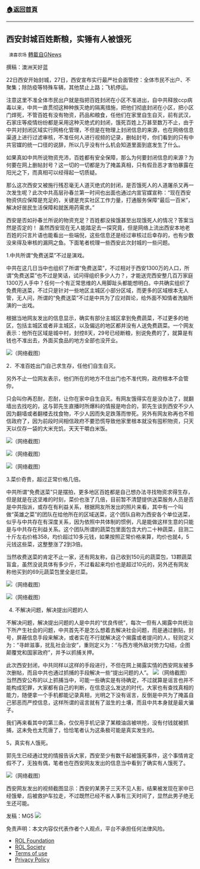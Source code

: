 ###  [:house:返回首頁](https://github.com/ourhimalayas/txt)
---


## 西安封城百姓断粮，实锤有人被饿死
` 澳喜农场` [轉載自GNews](https://gnews.org/zh-hans/1808199/)

撰稿：澳洲天好蓝

22日西安开始封城，27日，西安宣布实行最严社会面管控：全体市民不出户、不聚集；除防疫等特殊车辆，其他禁止上路；飞机停运。

注意这里不准全体市民出户就是指把百姓封闭在小区不准进出，自中共释放ccp病毒以来，中共一直贯彻这种种族灭绝的隔离措施，把他们彻底封闭在小区，把小区门焊死，不管百姓有没有物资，药品和粮食，任他们在家里自生自灭，前有武汉，石家庄等疫情纷纷都是采用这种灭绝式的封闭，饿死百姓上万甚至数万不止，由于中共对封闭区域实行网格化管理，不但是在物理上封闭信息的来源，也在网络信息渠道上进行过滤审核，不准任何人进行视频的记录，删帖封号，你们看到的只有中共官媒的统一口径的说辞，所以几乎没有什么机会知道里面到底发生了什么。

如果真如中共所说物资充沛，百姓都有安全保障，那么为何要封闭信息的来源？为何要在网上删帖封号？这一切的一切都是为了掩盖真相，只有假丑恶才害怕暴露在阳光之下，而真相可以经得起一切质疑。

那么这次西安又被施行残忍毫无人道灭绝式的封闭，是否饿死人的人道屠杀又再一次发生呢？此次中共高层孙春兰第一时间也出面也通过内宣官媒宣称：“现在西安物资供应保障是充足的，关键是充实社区工作力量，打通服务保障“最后一百米”，解决好居民生活保障和就医用药需求。”

西安是否如孙春兰所说的物资充足？百姓都没挨饿甚至出现饿死人的情况？答案当然是否定的！ 虽然西安现在无人能踏足去一探究竟，但是网络上流出西安本地老百姓的只言片语也能看出一些端倪，这些信息还是经过审核过后幸存的，也有少数没来得及审核的漏网之鱼。下面笔者梳理一些西安此次封城的一些问题。

1.中共所谓“免费送菜”不过是演戏。

中共在这几日当中也组织了所谓“免费送菜”，不过相对于西安1300万的人口，所谓“免费送菜”也不过是笑话，试问得组织多少人力？，才能送完西安整几百万家庭1300万人手中？任何一个有正常思维的人用脚趾头都能想明白。中共确实组织了免费用送菜，不过只是针对一些地区主城区小部分区域，而更多的区域根本无人管，无人问，所谓的“免费送菜”不过是中共为了应对舆论，给外面不知情者洗脑所演的一出戏。

根据当地网友发出的信息显示，确实有部分主城区拿到免费蔬菜，不过更多的地区，包括主城区或者非主城区，以及偏远的地区都并没有人送免费蔬菜。一个网友表示：他所在区域是城中村，封控8天，29号已经断粮，别说免费的了，就算是有钱也不准出去，外面买食品的地方全部也没开业。

![](https://assets.gnews.org/wp-content/uploads/2021/12/12314.jpg)（网络截图）

2．不准百姓出门自己求生存，任他们自生自灭。

另外不止一位网友表示，他们所在的地方不住出门也不准代购，政府根本不会管你，

只会叫你再忍耐，忍耐，让你在家中自生自灭。有网友饿得实在是没办法了，就翻墙出去找吃的，这与郭先生直播时所爆料的情报是吻合的，郭先生谈到西安不少人因为翻墙或者翻楼去找食物，不少人因而失足跌落而惨死。另外有网友称再也不相信政府了，因为前段时间相信政府不要恐慌导致他家里根本就没有囤积物资，只天天以仅存一袋的大米充饥，天天干嚼白米饭。

![](https://assets.gnews.org/wp-content/uploads/2021/12/12315.jpg)（网络截图）

![](https://assets.gnews.org/wp-content/uploads/2021/12/12316.jpg)（网络截图）

![](https://assets.gnews.org/wp-content/uploads/2021/12/12317.jpg)（网络截图）

3.菜价奇贵，超过正常价格几倍。

中共所谓“免费送菜”只是摆拍，更多地区百姓都是自己想办法寻找物资求得生存，但是就是在这坚难的时刻，菜价也涨了几倍，目前暂不清楚提供送菜服务人员是否是中共指派，或存在有利益关系，根据网友所发出的照片来看，其中有一个叫做“英雄之菜”的团队在给他所在的区域送菜，这个团队自称为西安各个单位送菜，似乎与中共存在有深度关系，因为依照中共体制的惯例，凡是能做这样生意的只能是与中共存在利益关系。这个团队所谓的蔬菜包里面包含大约二十种蔬菜，目测二十斤左右价格358，均价超过10多元钱，如果按照正常价格来算，均价也就4，5元钱这些菜，这整整涨了2到3倍。

当然收费送菜的肯定不止一家，还有网友称，自己收到150元的蔬菜包，13颗蔬菜盲盒，虽然没说具体有多少斤，不过看起来均价也是超过10元的，另外还有网友称他买到的69元蔬菜包里全是烂菜。

![](https://assets.gnews.org/wp-content/uploads/2021/12/12318.jpg)（网络截图）

![](https://assets.gnews.org/wp-content/uploads/2021/12/12319.jpg)（网络截图）

4. 不解决问题，解决提出问题的人

不解决问题，解决提出问题的人是中共的“优良传统”，每次一但有人揭露中共统治下所产生社会的问题，中共首先不是怎么想着去解决社会问题，而是通过删贴，封号，屏蔽信息手段来解决，或者实在不行就解决这个揭露或者提问的人，轻则定义为：“寻衅滋事，扰乱社会治安”，重则定义为：“与西方境外敌对势力勾结，企图颠覆党和国家政府”，并予以抓捕关押。

此次西安封闭，中共同样以这样的手段进行，不但在网上揭露实情的西安网友被多次删帖，而且中共也通过抓捕的手段解决一些“提出问题的人”。
![](https://assets.gnews.org/wp-content/uploads/2021/12/123110.jpg)（网络截图）
当然西安公布的以上抓捕当中，可能一些确实是有待确定，不过就算是谣言也并不能构成犯罪，大家都有自己的判断，在信息这么发达的时代，大家也有查找真相的能力，随便拿一个手机都能记录真相，光明之下没有谣言，反倒是中共为了掩盖自己邪恶而严控信息，这样所谓的谣言就有了滋生的土壤，而且中共本身就是最大骗子。

我们再来看其中的第三条，仅仅用手机记录了某粮油店被哄抢，没有付钱就被抓捕，这未免也太荒唐了，恰恰笔者认为这条极可能是真实发生的。

5，真实有人饿死。

郭先生已经通过党的情报告诉大家，西安至少有数千起被饿死事件，这个事情肯定假不了，无独有偶，笔者也在西安网友发出的信息当中看到了确实有人饿死了。

![](https://assets.gnews.org/wp-content/uploads/2021/12/123111.jpg)（网络截图）

西安网友发出的视频截图显示：西安的某男子三天不见人影，结果被发现在家中已经饿晕，后被救护车拉走，不过既然已经不省人事有三天时间了，显然此男子绝无生还可能。

发稿：MG5
![](https://assets.gnews.org/wp-content/uploads/2021/12/AU-logo.jpg)
 

免责声明：本文内容仅代表作者个人观点，平台不承担任何法律风险。

- [ROL Foundation](https://rolfoundation.org/)
- [ROL Society](https://rolsociety.org/)
- [Terms of use](https://gnews.org/terms-of-use-3/)
- [Privacy Policy](https://gnews.org/privacy-policy/)
